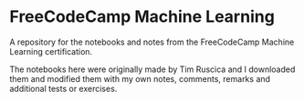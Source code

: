 # FreeCodeCamp Machine Learning

A repository for the notebooks and notes from the FreeCodeCamp Machine Learning certification.

The notebooks here were originally made by Tim Ruscica and I downloaded them and modified them with my own notes, comments, remarks and additional tests or exercises.
